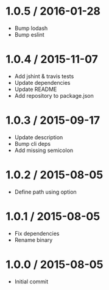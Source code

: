 1.0.5 / 2016-01-28
=================
  * Bump lodash
  * Bump eslint

1.0.4 / 2015-11-07
=================
  * Add jshint & travis tests
  * Update dependencies
  * Update README
  * Add repository to package.json

1.0.3 / 2015-09-17
=================
  * Update description
  * Bump cli deps
  * Add missing semicolon

1.0.2 / 2015-08-05
=================
  * Define path using option

1.0.1 / 2015-08-05
=================
  * Fix dependencies
  * Rename binary

1.0.0 / 2015-08-05
=================
  * Initial commit